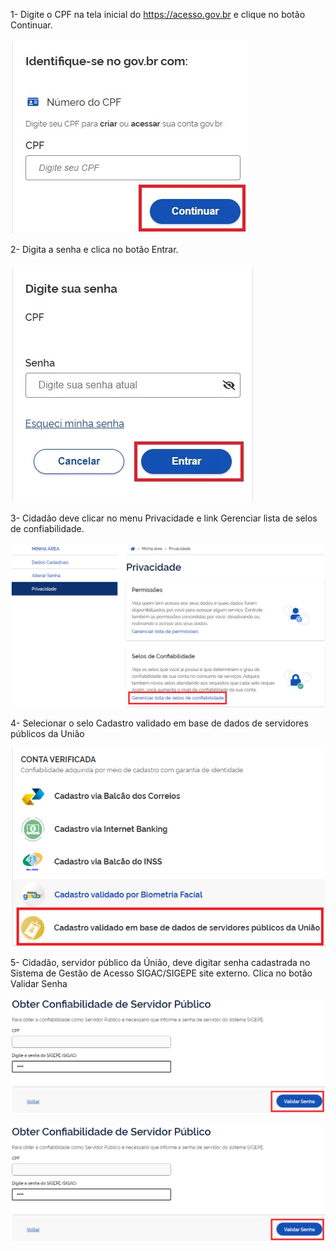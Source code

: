 
1- Digite o CPF na tela inicial do https://acesso.gov.br e clique no botão Continuar.


![](SELO-VALIDACAO-BASE-SERVIDORES-IMG1.webp)


2- Digita a senha e clica no botão Entrar.

![](SELO-VALIDACAO-BASE-SERVIDORES-IMG2.webp)

3- Cidadão deve clicar no menu Privacidade e link Gerenciar lista de selos de confiabilidade.

![](SELO-VALIDACAO-BASE-SERVIDORES-IMG3.jpg)

4- Selecionar o selo Cadastro validado em base de dados de servidores públicos da União

![](SELO-VALIDACAO-BASE-SERVIDORES-IMG4.webp)

5- Cidadão, servidor público da Únião, deve digitar senha cadastrada no Sistema de Gestão de Acesso SIGAC/SIGEPE site externo. Clica no botão Validar Senha

![](SELO-VALIDACAO-BASE-SERVIDORES-IMG5.webp)

![](SELO-VALIDACAO-BASE-SERVIDORES-IMG6.webp)

